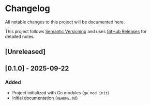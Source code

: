 # Changelog

All notable changes to this project will be documented here.

This project follows [Semantic Versioning](https://semver.org/) and uses
[GitHub Releases](https://github.com/david22573/vesper-sm/releases) for detailed notes.

## [Unreleased]

## [0.1.0] - 2025-09-22

### Added

- Project initialized with Go modules (`go mod init`)
- Initial documentation (`README.md`)
